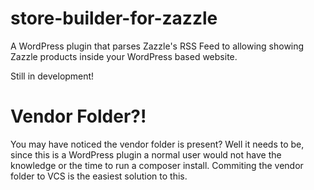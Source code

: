 # store-builder-for-zazzle

A WordPress plugin that parses Zazzle's RSS Feed to allowing showing Zazzle products inside your WordPress based website.

Still in development!

# Vendor Folder?!

You may have noticed the vendor folder is present? Well it needs to be, since this is a WordPress plugin a normal user would not have the knowledge or the time to run a composer install. Commiting the vendor folder to VCS is the easiest solution to this.
